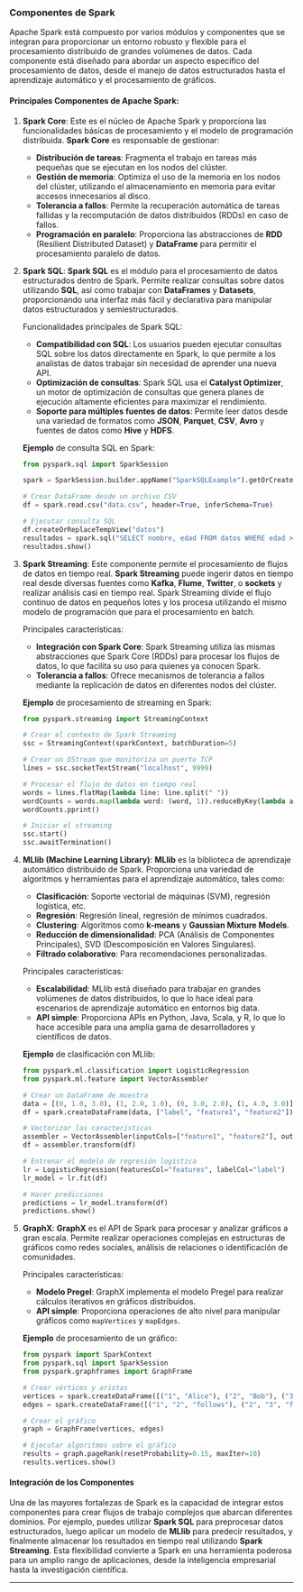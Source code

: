 ### Componentes de Spark

Apache Spark está compuesto por varios módulos y componentes que se integran para proporcionar un entorno robusto y flexible para el procesamiento distribuido de grandes volúmenes de datos. Cada componente está diseñado para abordar un aspecto específico del procesamiento de datos, desde el manejo de datos estructurados hasta el aprendizaje automático y el procesamiento de gráficos.

#### Principales Componentes de Apache Spark:

1. **Spark Core**:
   Este es el núcleo de Apache Spark y proporciona las funcionalidades básicas de procesamiento y el modelo de programación distribuida. **Spark Core** es responsable de gestionar:
   - **Distribución de tareas**: Fragmenta el trabajo en tareas más pequeñas que se ejecutan en los nodos del clúster.
   - **Gestión de memoria**: Optimiza el uso de la memoria en los nodos del clúster, utilizando el almacenamiento en memoria para evitar accesos innecesarios al disco.
   - **Tolerancia a fallos**: Permite la recuperación automática de tareas fallidas y la recomputación de datos distribuidos (RDDs) en caso de fallos.
   - **Programación en paralelo**: Proporciona las abstracciones de **RDD** (Resilient Distributed Dataset) y **DataFrame** para permitir el procesamiento paralelo de datos.

2. **Spark SQL**:
   **Spark SQL** es el módulo para el procesamiento de datos estructurados dentro de Spark. Permite realizar consultas sobre datos utilizando **SQL**, así como trabajar con **DataFrames** y **Datasets**, proporcionando una interfaz más fácil y declarativa para manipular datos estructurados y semiestructurados.

   Funcionalidades principales de Spark SQL:
   - **Compatibilidad con SQL**: Los usuarios pueden ejecutar consultas SQL sobre los datos directamente en Spark, lo que permite a los analistas de datos trabajar sin necesidad de aprender una nueva API.
   - **Optimización de consultas**: Spark SQL usa el **Catalyst Optimizer**, un motor de optimización de consultas que genera planes de ejecución altamente eficientes para maximizar el rendimiento.
   - **Soporte para múltiples fuentes de datos**: Permite leer datos desde una variedad de formatos como **JSON**, **Parquet**, **CSV**, **Avro** y fuentes de datos como **Hive** y **HDFS**.

   **Ejemplo** de consulta SQL en Spark:
   ```python
   from pyspark.sql import SparkSession

   spark = SparkSession.builder.appName("SparkSQLExample").getOrCreate()

   # Crear DataFrame desde un archivo CSV
   df = spark.read.csv("data.csv", header=True, inferSchema=True)

   # Ejecutar consulta SQL
   df.createOrReplaceTempView("datos")
   resultados = spark.sql("SELECT nombre, edad FROM datos WHERE edad > 30")
   resultados.show()
   ```

3. **Spark Streaming**:
   Este componente permite el procesamiento de flujos de datos en tiempo real. **Spark Streaming** puede ingerir datos en tiempo real desde diversas fuentes como **Kafka**, **Flume**, **Twitter**, o **sockets** y realizar análisis casi en tiempo real. Spark Streaming divide el flujo continuo de datos en pequeños lotes y los procesa utilizando el mismo modelo de programación que para el procesamiento en batch.

   Principales características:
   - **Integración con Spark Core**: Spark Streaming utiliza las mismas abstracciones que Spark Core (RDDs) para procesar los flujos de datos, lo que facilita su uso para quienes ya conocen Spark.
   - **Tolerancia a fallos**: Ofrece mecanismos de tolerancia a fallos mediante la replicación de datos en diferentes nodos del clúster.

   **Ejemplo** de procesamiento de streaming en Spark:
   ```python
   from pyspark.streaming import StreamingContext

   # Crear el contexto de Spark Streaming
   ssc = StreamingContext(sparkContext, batchDuration=5)

   # Crear un DStream que monitoriza un puerto TCP
   lines = ssc.socketTextStream("localhost", 9999)

   # Procesar el flujo de datos en tiempo real
   words = lines.flatMap(lambda line: line.split(" "))
   wordCounts = words.map(lambda word: (word, 1)).reduceByKey(lambda a, b: a + b)
   wordCounts.pprint()

   # Iniciar el streaming
   ssc.start()
   ssc.awaitTermination()
   ```

4. **MLlib (Machine Learning Library)**:
   **MLlib** es la biblioteca de aprendizaje automático distribuido de Spark. Proporciona una variedad de algoritmos y herramientas para el aprendizaje automático, tales como:
   - **Clasificación**: Soporte vectorial de máquinas (SVM), regresión logística, etc.
   - **Regresión**: Regresión lineal, regresión de mínimos cuadrados.
   - **Clustering**: Algoritmos como **k-means** y **Gaussian Mixture Models**.
   - **Reducción de dimensionalidad**: PCA (Análisis de Componentes Principales), SVD (Descomposición en Valores Singulares).
   - **Filtrado colaborativo**: Para recomendaciones personalizadas.

   Principales características:
   - **Escalabilidad**: MLlib está diseñado para trabajar en grandes volúmenes de datos distribuidos, lo que lo hace ideal para escenarios de aprendizaje automático en entornos big data.
   - **API simple**: Proporciona APIs en Python, Java, Scala, y R, lo que lo hace accesible para una amplia gama de desarrolladores y científicos de datos.

   **Ejemplo** de clasificación con MLlib:
   ```python
   from pyspark.ml.classification import LogisticRegression
   from pyspark.ml.feature import VectorAssembler

   # Crear un DataFrame de muestra
   data = [(0, 1.0, 3.0), (1, 2.0, 1.0), (0, 3.0, 2.0), (1, 4.0, 3.0)]
   df = spark.createDataFrame(data, ["label", "feature1", "feature2"])

   # Vectorizar las características
   assembler = VectorAssembler(inputCols=["feature1", "feature2"], outputCol="features")
   df = assembler.transform(df)

   # Entrenar el modelo de regresión logística
   lr = LogisticRegression(featuresCol="features", labelCol="label")
   lr_model = lr.fit(df)

   # Hacer predicciones
   predictions = lr_model.transform(df)
   predictions.show()
   ```

5. **GraphX**:
   **GraphX** es el API de Spark para procesar y analizar gráficos a gran escala. Permite realizar operaciones complejas en estructuras de gráficos como redes sociales, análisis de relaciones o identificación de comunidades.

   Principales características:
   - **Modelo Pregel**: GraphX implementa el modelo Pregel para realizar cálculos iterativos en gráficos distribuidos.
   - **API simple**: Proporciona operaciones de alto nivel para manipular gráficos como `mapVertices` y `mapEdges`.

   **Ejemplo** de procesamiento de un gráfico:
   ```python
   from pyspark import SparkContext
   from pyspark.sql import SparkSession
   from pyspark.graphframes import GraphFrame

   # Crear vértices y aristas
   vertices = spark.createDataFrame([("1", "Alice"), ("2", "Bob"), ("3", "Charlie")], ["id", "name"])
   edges = spark.createDataFrame([("1", "2", "follows"), ("2", "3", "follows")], ["src", "dst", "relationship"])

   # Crear el gráfico
   graph = GraphFrame(vertices, edges)

   # Ejecutar algoritmos sobre el gráfico
   results = graph.pageRank(resetProbability=0.15, maxIter=10)
   results.vertices.show()
   ```

#### Integración de los Componentes

Una de las mayores fortalezas de Spark es la capacidad de integrar estos componentes para crear flujos de trabajo complejos que abarcan diferentes dominios. Por ejemplo, puedes utilizar **Spark SQL** para preprocesar datos estructurados, luego aplicar un modelo de **MLlib** para predecir resultados, y finalmente almacenar los resultados en tiempo real utilizando **Spark Streaming**. Esta flexibilidad convierte a Spark en una herramienta poderosa para un amplio rango de aplicaciones, desde la inteligencia empresarial hasta la investigación científica.

---

